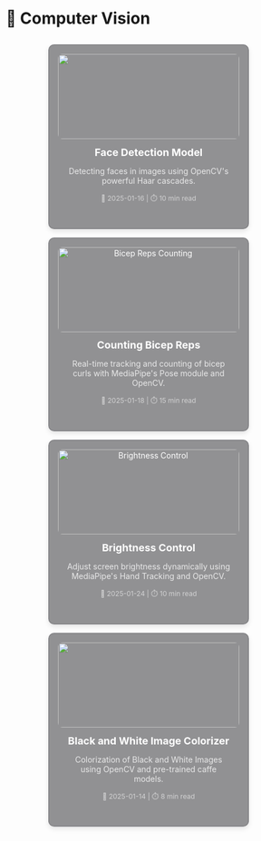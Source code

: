# 🎥 Computer Vision

<div style="display: grid; grid-template-columns: repeat(auto-fit, minmax(280px, 1fr)); gap: 15px; padding: 10px;">

  <!-- Face Detection -->
  <figure style="padding: 1rem; background: rgba(39, 39, 43, 0.5); border-radius: 10px; border: 1px solid rgba(76, 76, 82, 0.4); box-shadow: 0 4px 8px rgba(0, 0, 0, 0.1); transition: transform 0.2s ease-in-out; text-align: center; max-width: 320px; margin: auto;">
    <a href="face-detection" style="color: white; text-decoration: none; display: block;">
      <img src="https://imerit.net/wp-content/uploads/2021/07/Face-Detection-in-Images-with-Bounding-Boxes.jpg" alt="" style="width: 100%; height: 150px; object-fit: cover; border-radius: 8px; transition: transform 0.2s;">
      <div style="padding: 0.8rem;">
        <h3 style="margin: 0; font-size: 18px;">Face Detection Model</h3>
        <p style="font-size: 14px; opacity: 0.8;">Detecting faces in images using OpenCV's powerful Haar cascades.</p>
        <p style="font-size: 12px; opacity: 0.6;">📅 2025-01-16 | ⏱️ 10 min read</p>
      </div>
    </a>
  </figure>

  <!-- Bicep Reps Counting -->
  <figure style="padding: 1rem; background: rgba(39, 39, 43, 0.5); border-radius: 10px; border: 1px solid rgba(76, 76, 82, 0.4); box-shadow: 0 4px 8px rgba(0, 0, 0, 0.1); transition: transform 0.2s ease-in-out; text-align: center; max-width: 320px; margin: auto;">
    <a href="bicep-reps-counting" style="color: white; text-decoration: none; display: block;">
      <img src="https://www.researchgate.net/publication/368864097/figure/fig1/AS:11431281123465557@1677717597497/Mediapipe-Poses-position-detection-of-33-posture-joints-Mediapipe-has-many-functions.png" 
           alt="Bicep Reps Counting" 
           style="width: 100%; height: 150px; object-fit: cover; border-radius: 8px; transition: transform 0.2s;">
      <div style="padding: 0.8rem;">
        <h3 style="margin: 0; font-size: 18px;">Counting Bicep Reps</h3>
        <p style="font-size: 14px; opacity: 0.8;">Real-time tracking and counting of bicep curls with MediaPipe's Pose module and OpenCV.</p>
        <p style="font-size: 12px; opacity: 0.6;">📅 2025-01-18 | ⏱️ 15 min read</p>
      </div>
    </a>
  </figure>

  <!-- Brightness Control -->
  <figure style="padding: 1rem; background: rgba(39, 39, 43, 0.5); border-radius: 10px; border: 1px solid rgba(76, 76, 82, 0.4); box-shadow: 0 4px 8px rgba(0, 0, 0, 0.1); transition: transform 0.2s ease-in-out; text-align: center; max-width: 320px; margin: auto;">
    <a href="brightness-control" style="color: white; text-decoration: none; display: block;">
      <img src="https://user-images.githubusercontent.com/59369441/116009572-1542a280-a638-11eb-9d94-2a2d38b856a5.PNG" 
           alt="Brightness Control" 
           style="width: 100%; height: 150px; object-fit: cover; border-radius: 8px; transition: transform 0.2s;">
      <div style="padding: 0.8rem;">
        <h3 style="margin: 0; font-size: 18px;">Brightness Control</h3>
        <p style="font-size: 14px; opacity: 0.8;">Adjust screen brightness dynamically using MediaPipe's Hand Tracking and OpenCV.</p>
        <p style="font-size: 12px; opacity: 0.6;">📅 2025-01-24 | ⏱️ 10 min read</p>
      </div>
    </a>
  </figure>

  <!-- Black and White Image Colorizer -->
  <figure style="padding: 1rem; background: rgba(39, 39, 43, 0.5); border-radius: 10px; border: 1px solid rgba(76, 76, 82, 0.4); box-shadow: 0 4px 8px rgba(0, 0, 0, 0.1); transition: transform 0.2s ease-in-out; text-align: center; max-width: 320px; margin: auto;">
    <a href="black-and-white-image-colorizer" style="color: white; text-decoration: none; display: block;">
      <img src="https://gts.ai/wp-content/uploads/2024/05/teaser-1-1024x613.webp" alt="" style="width: 100%; height: 150px; object-fit: cover; border-radius: 8px; transition: transform 0.2s;">
      <div style="padding: 0.8rem;">
        <h3 style="margin: 0; font-size: 18px;">Black and White Image Colorizer</h3>
        <p style="font-size: 14px; opacity: 0.8;">Colorization of Black and White Images using OpenCV and pre-trained caffe models.</p>
        <p style="font-size: 12px; opacity: 0.6;">📅 2025-01-14 | ⏱️ 8 min read</p>
      </div>
    </a>
  </figure>

</div>
